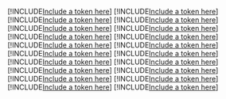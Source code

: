 [!INCLUDE[Include a token here](refs1535719493742/r1.md)]
[!INCLUDE[Include a token here](refs1535719493742/r2.md)]
[!INCLUDE[Include a token here](refs1535719493742/r3.md)]
[!INCLUDE[Include a token here](refs1535719493742/r4.md)]
[!INCLUDE[Include a token here](refs1535719493742/r5.md)]
[!INCLUDE[Include a token here](refs1535719493742/r6.md)]
[!INCLUDE[Include a token here](refs1535719493742/r7.md)]
[!INCLUDE[Include a token here](refs1535719493742/r8.md)]
[!INCLUDE[Include a token here](refs1535719493742/r9.md)]
[!INCLUDE[Include a token here](refs1535719493742/r10.md)]
[!INCLUDE[Include a token here](refs1535719493742/r11.md)]
[!INCLUDE[Include a token here](refs1535719493742/r12.md)]
[!INCLUDE[Include a token here](refs1535719493742/r13.md)]
[!INCLUDE[Include a token here](refs1535719493742/r14.md)]
[!INCLUDE[Include a token here](refs1535719493742/r15.md)]
[!INCLUDE[Include a token here](refs1535719493742/r16.md)]
[!INCLUDE[Include a token here](refs1535719493742/r17.md)]
[!INCLUDE[Include a token here](refs1535719493742/r18.md)]
[!INCLUDE[Include a token here](refs1535719493742/r19.md)]
[!INCLUDE[Include a token here](refs1535719493742/r20.md)]